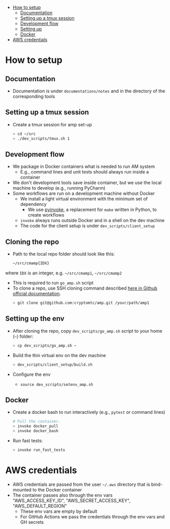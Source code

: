 <!--ts-->
   * [How to setup](#how-to-setup)
      * [Documentation](#documentation)
      * [Setting up a tmux session](#setting-up-a-tmux-session)
      * [Development flow](#development-flow)
      * [Setting up](#setting-up)
      * [Docker](#docker)
   * [AWS credentials](#aws-credentials)



<!--te-->

# How to setup

## Documentation

- Documentation is under `documentations/notes` and in the directory of the
  corresponding tools

## Setting up a tmux session

- Create a tmux session for amp set-up
  ```bash
  > cd ~/src
  > ./dev_scripts/tmux.sh 1
  ```

## Development flow

- We package in Docker containers what is needed to run AM system
  - E.g., command lines and unit tests should always run inside a container
- We don't development tools save inside container, but we use the local machine
  to develop (e.g., running PyCharm)
- Some workflows are run on a development machine without Docker
  - We install a light virtual environment with the minimum set of dependency
    - We use [pyinvoke](http://www.pyinvoke.org/), a replacement for `make`
      written in Python, to create workflows
  - `invoke` always runs outside Docker and in a shell on the dev machine
  - The code for the client setup is under `dev_scripts/client_setup`

## Cloning the repo
- Path to the local repo folder should look like this:
   ```bash
   ~/src/cmamp{IDX}
   ```
where `IDX` is an integer, e.g. `~/src/cmamp1`, `~/src/cmamp2`
   - This is required to run `go_amp.sh` script
   - To clone a repo, use SSH cloning command described [here in Github official documentation](https://docs.github.com/en/github/creating-cloning-and-archiving-repositories/cloning-a-repository-from-github/cloning-a-repository).
      ```bash
      > git clone git@github.com:cryptomtc/amp.git /your/path/amp1
      ```
## Setting up the env
- After cloning the repo, copy `dev_scripts/go_amp.sh` script to your home (`~`) folder:
   ```bash
   > cp dev_scripts/go_amp.sh ~
   ```

- Build the thin virtual env on the dev machine

  ```bash
  > dev_scripts/client_setup/build.sh
  ```

- Configure the env
  - `source dev_scripts/setenv_amp.sh`

## Docker

- Create a docker bash to run interactively (e.g., `pytest` or command lines)

  ```bash
  # Pull the container.
  > invoke docker_pull
  > invoke docker_bash
  ```

- Run fast tests:
  ```bash
  > invoke run_fast_tests
  ```

# AWS credentials

- AWS credentials are passed from the user `~/.aws` directory that is
  bind-mounted to the Docker container
- The container passes also through the env vars "AWS_ACCESS_KEY_ID",
  "AWS_SECRET_ACCESS_KEY", "AWS_DEFAULT_REGION"
  - These env vars are empty by default
  - For GitHub Actions we pass the credentials through the env vars and GH
    secrets
